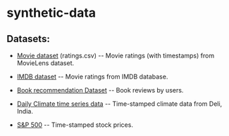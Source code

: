 # synthetic-data

## Datasets:
- [Movie dataset](https://www.kaggle.com/datasets/rounakbanik/the-movies-dataset?resource=download&select=ratings.csv) 
  (ratings.csv) -- Movie ratings (with timestamps) from MovieLens dataset. 
  
- [IMDB dataset](https://www.kaggle.com/datasets/ashirwadsangwan/imdb-dataset)
  -- Movie ratings from IMDB database.
  
- [Book recommendation Dataset](https://www.kaggle.com/datasets/arashnic/book-recommendation-dataset?select=Ratings.csv)
  -- Book reviews by users.
  
- [Daily Climate time series data](https://www.kaggle.com/datasets/sumanthvrao/daily-climate-time-series-data) 
  -- Time-stamped climate data from Deli, India.
  
- [S&P 500](https://www.kaggle.com/datasets/andrewmvd/sp-500-stocks?select=sp500_stocks.csv) 
  -- Time-stamped stock prices.